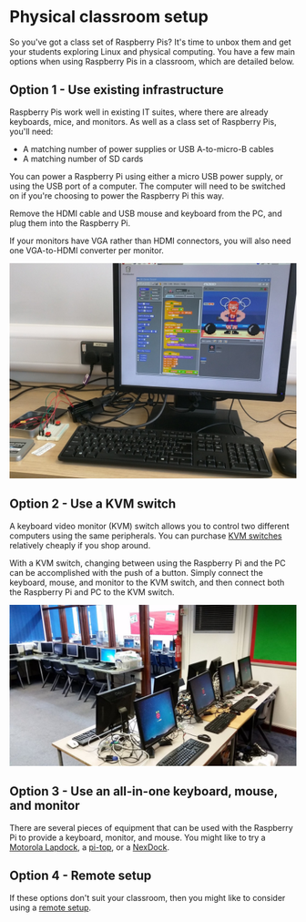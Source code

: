 # Physical classroom setup

So you've got a class set of Raspberry Pis? It's time to unbox them and get your students exploring Linux and physical computing. You have a few main options when using Raspberry Pis in a classroom, which are detailed below.

## Option 1 - Use existing infrastructure

Raspberry Pis work well in existing IT suites, where there are already keyboards, mice, and monitors. As well as a class set of Raspberry Pis, you'll need:

- A matching number of power supplies or USB A-to-micro-B cables
- A matching number of SD cards

You can power a Raspberry Pi using either a micro USB power supply, or using the USB port of a computer. The computer will need to be switched on if you're choosing to power the Raspberry Pi this way.

Remove the HDMI cable and USB mouse and keyboard from the PC, and plug them into the Raspberry Pi.

If your monitors have VGA rather than HDMI connectors, you will also need one VGA-to-HDMI converter per monitor.

![pc-setup](images/pc-setup.jpg)

## Option 2 - Use a KVM switch

A keyboard video monitor (KVM) switch allows you to control two different computers using the same peripherals.
You can purchase [KVM switches](http://www.ebuyer.com/store/Networking/cat/KVM-Switches) relatively cheaply if you shop around.

With a KVM switch, changing between using the Raspberry Pi and the PC can be accomplished with the push of a button. Simply connect the keyboard, mouse, and monitor to the KVM switch, and then connect both the Raspberry Pi and PC to the KVM switch.

![kvm](images/kvm-setup.jpg)

## Option 3 - Use an all-in-one keyboard, mouse, and monitor

There are several pieces of equipment that can be used with the Raspberry Pi to provide a keyboard, monitor, and mouse. You might like to try a [Motorola Lapdock](http://www.amazon.com/AT-Laptop-Dock-Motorola-ATRIX/dp/B004M17D62), a [pi-top](https://www.pi-top.com/), or a [NexDock](http://nexdock.com/).

## Option 4 - Remote setup

If these options don't suit your classroom, then you might like to consider using a [remote setup](remote.md).

